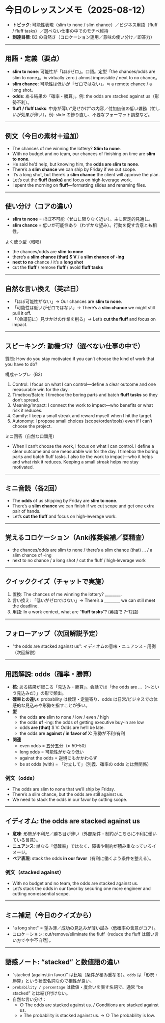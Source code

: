 # 今日のレッスンメモ（2025-08-12）

- **トピック**: 可能性表現（slim to none / slim chance）／ビジネス用語（fluff / fluff tasks）／選べない仕事の中でのモチベ維持
- **到達目標**: B2 の自然さ（コロケーション運用／意味の使い分け／即答力）

---

## 用語・定義（要点）

- **slim to none**: 可能性が「ほぼゼロ」。口語。定型「the chances/odds are slim to none」。≒ virtually zero / almost impossible / next to no chance。
- **slim chance**: 可能性は低いが「ゼロではない」。≒ a remote chance / a long shot。
- **odds**: ある結果の「確率・勝算」。例: the odds are stacked against us（形勢不利）。
- **fluff / fluff tasks**: 中身が薄い“見せかけ”の内容／付加価値の低い雑務（忙しいが効果が薄い）。例: slide の飾り直し、不要なフォーマット調整など。

---

## 例文（今日の素材＋追加）

- The chances of me winning the lottery? **Slim to none**.
- With no budget and no team, our chances of finishing on time are **slim to none**.
- He said he’d help, but knowing him, the **odds are slim to none**.
- There’s a **slim chance** we can ship by Friday if we cut scope.
- It’s a long shot, but there’s a **slim chance** the client will approve the plan.
- Let’s cut the **fluff (tasks)** and focus on high‑leverage work.
- I spent the morning on **fluff**—formatting slides and renaming files.

---

## 使い分け（コアの違い）

- **slim to none** = ほぼ不可能（ゼロに限りなく近い）。主に否定的見通し。
- **slim chance** = 低いが可能性あり（わずかな望み）。行動を促す含意とも相性。

よく使う型（暗唱）

- the chances/odds are **slim to none**
- there’s a **slim chance (that) S V** / a **slim chance of -ing**
- **next to no** chance / it’s a **long shot**
- cut the **fluff** / remove **fluff** / avoid **fluff tasks**

---

## 自然な言い換え（英⇄日）

- 「ほぼ可能性がない」→ Our chances are **slim to none**.
- 「可能性は低いがゼロではない」→ There’s a **slim chance** we might still pull it off.
- 「（会議前に）見せかけの作業を削る」→ Let’s **cut the fluff** and focus on impact.

---

## スピーキング: 動機づけ（選べない仕事の中で）

質問: How do you stay motivated if you can’t choose the kind of work that you have to do?

構成テンプレ（B2）

1) Control: I focus on what I can control—define a clear outcome and one measurable win for the day.
2) Timebox/Batch: I timebox the boring parts and batch **fluff tasks** so they don’t spread.
3) Meaning/Impact: I connect the work to impact—who benefits or what risk it reduces.
4) Gamify: I keep a small streak and reward myself when I hit the target.
5) Autonomy: I propose small choices (scope/order/tools) even if I can’t choose the project.

ミニ回答（自然な口頭用）

- When I can’t choose the work, I focus on what I can control. I define a clear outcome and one measurable win for the day. I timebox the boring parts and batch fluff tasks. I also tie the work to impact—who it helps and what risk it reduces. Keeping a small streak helps me stay motivated.

---

## ミニ音読（各2回）

- The **odds** of us shipping by Friday are **slim to none**.
- There’s a **slim chance** we can finish if we cut scope and get one extra pair of hands.
- Let’s **cut the fluff** and focus on high‑leverage work.

---

## 覚えるコロケーション（Anki推奨候補／要精査）

- the chances/odds are slim to none / there’s a slim chance (that) … / a slim chance of -ing
- next to no chance / a long shot / cut the fluff / high‑leverage work

---

## クイッククイズ（チャットで実施）

1) 置換: The chances of me winning the lottery? ________.
2) 言い換え: 「低いがゼロではない」→ There’s a ________ we can still meet the deadline.
3) 用語: In a work context, what are “**fluff tasks**”? (英語で 7–12語)

---

## フォローアップ（次回解説予定）

- "the odds are stacked against us": イディオムの意味・ニュアンス・用例（次回解説）

---

## 用語解説: odds（確率・勝算）

- **核**: ある結果が起こる「見込み・勝算」。会話では「the odds are …（〜という見込みだ）」の形で頻出。
- **確率との違い**: probability は数理・定量寄り、odds は日常/ビジネスでの体感的な見込みや形勢を指すことが多い。
- **型**
  - the odds **are** slim to none / low / even / high
  - the odds **of** -ing: the odds of getting executive buy‑in are low
  - odds **are (that)** S V: Odds are he’ll be late.
  - the odds are **against / in favor of** X: 形勢が不利/有利
- **関連**
  - even odds = 五分五分（≈ 50–50）
  - long odds = 可能性がかなり低い
  - against the odds = 逆境にもかかわらず
  - be at odds (with) = 「対立して」（別義、確率の odds とは無関係）

### 例文（odds）

- The odds are slim to none that we’ll ship by Friday.
- There’s a slim chance, but the odds are still against us.
- We need to stack the odds in our favor by cutting scope.

---

## イディオム: the odds are stacked against us

- **意味**: 形勢が不利だ／勝ち目が薄い（外部条件・制約がこちらに不利に働いている含意）。
- **ニュアンス**: 単なる「低確率」ではなく、障害や制約が積み重なっているイメージ。
- **ペア表現**: stack the odds **in our favor**（有利に働くよう条件を整える）。

### 例文（stacked against）
- With no budget and no team, the odds are stacked against us.
- Let’s stack the odds in our favor by securing one more engineer and cutting non‑essential scope.

---

## ミニ補足（今日のクイズから）

- "a long shot" = 望み薄／成功の見込みが薄い試み（低確率の含意がコア）。
- コロケーション: cut/remove/eliminate the fluff（reduce the fluff は弱い言い方でやや不自然）。

---

## 語感ノート: “stacked” と数値語の違い

- “stacked (against/in favor)” は比喩（条件が積み重なる）。`odds` は「形勢・勝算」という状況名詞なので相性が良い。
- `probability / percentage` は数値・度合いを表す名詞で、通常 “be stacked” とは結び付けない。
- 自然な言い分け：
  - ○ The odds are stacked against us. / Conditions are stacked against us.
  - × The probability is stacked against us. → ○ The probability is low.
